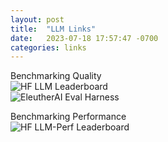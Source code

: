 ```yaml
---
layout: post
title:  "LLM Links"
date:   2023-07-18 17:57:47 -0700
categories: links
---
```


Benchmarking Quality  
![HF LLM Leaderboard](https://huggingface.co/spaces/HuggingFaceH4/open_llm_leaderboard)  
![EleutherAI Eval Harness](https://github.com/EleutherAI/lm-evaluation-harness)  

Benchmarking Performance  
![HF LLM-Perf Leaderboard](https://huggingface.co/spaces/optimum/llm-perf-leaderboard)  
